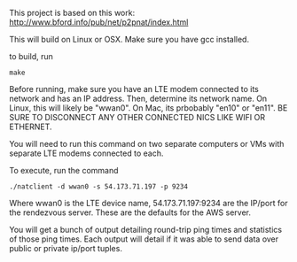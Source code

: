 This project is based on this work: http://www.bford.info/pub/net/p2pnat/index.html

This will build on Linux or OSX.  Make sure you have gcc installed.

to build, run

    make

Before running, make sure you have an LTE modem connected to its network
and has an IP address.  Then, determine its network name.  On Linux, this will
likely be "wwan0".  On Mac, its prbobably "en10" or "en11".  BE SURE TO
DISCONNECT ANY OTHER CONNECTED NICS LIKE WIFI OR ETHERNET.

You will need to run this command on two separate computers or VMs with
separate LTE modems connected to each.

To execute, run the command

    ./natclient -d wwan0 -s 54.173.71.197 -p 9234

Where wwan0 is the LTE device name, 54.173.71.197:9234 are the IP/port for
the rendezvous server.  These are the defaults for the AWS server.

You will get a bunch of output detailing round-trip ping times and
statistics of those ping times.  Each output will detail if it was able to send
data over public or private ip/port tuples.
